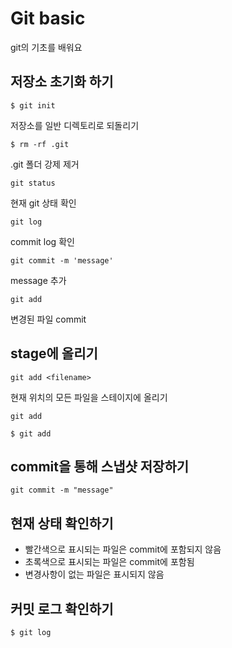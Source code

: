 # Git basic

git의 기초를 배워요



## 저장소 초기화 하기

`$ git init`

저장소를 일반 디렉토리로 되돌리기

`$ rm -rf .git`

.git 폴더 강제 제거

`git status`

현재 git 상태 확인

`git log`

commit log 확인

`git commit -m 'message'`

message 추가

`git add`

변경된 파일 commit

## stage에 올리기

`git add <filename>`

현재 위치의 모든 파일을 스테이지에 올리기

`git add`

`$ git add`

## commit을 통해 스냅샷 저장하기

`git commit -m "message"`



## 현재 상태 확인하기

- 빨간색으로 표시되는 파일은 commit에 포함되지 않음
- 초록색으로 표시되는 파일은 commit에 포함됨
- 변경사항이 없는 파일은 표시되지 않음



## 커밋 로그 확인하기

`$ git log`

